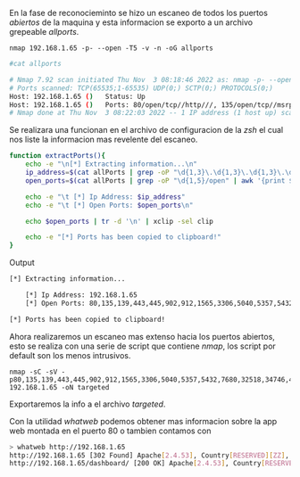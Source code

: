 En la fase de reconocieminto se hizo un escaneo de todos los puertos  *abiertos* de la maquina y esta informacion se exporto a un archivo grepeable *allports*.

	nmap 192.168.1.65 -p- --open -T5 -v -n -oG allports

``` bash
#cat allports

# Nmap 7.92 scan initiated Thu Nov  3 08:18:46 2022 as: nmap -p- --open -T5 -v -n -oG allports 192.168.1.65
# Ports scanned: TCP(65535;1-65535) UDP(0;) SCTP(0;) PROTOCOLS(0;)
Host: 192.168.1.65 ()	Status: Up
Host: 192.168.1.65 ()	Ports: 80/open/tcp//http///, 135/open/tcp//msrpc///, 139/open/tcp//netbios-ssn///, 443/open/tcp//https///, 445/open/tcp//microsoft-ds///, 902/open/tcp//iss-realsecure///, 912/open/tcp//apex-mesh///, 1565/open/tcp//winddlb///, 3306/open/tcp//mysql///, 5040/open/tcp//unknown///, 5357/open/tcp//wsdapi///, 5432/open/tcp//postgresql///, 7680/open/tcp//pando-pub///, 32518/open/tcp/////, 34746/open/tcp/////, 49664/open/tcp/////, 49665/open/tcp/////, 49666/open/tcp/////, 49667/open/tcp/////, 49668/open/tcp/////, 49669/open/tcp/////, 57621/open/tcp/////
# Nmap done at Thu Nov  3 08:22:03 2022 -- 1 IP address (1 host up) scanned in 196.52 seconds
```

Se realizara una funcionan en el archivo de configuracion de la *zsh* el cual nos liste la informacion mas revelente del escaneo.

``` bash
function extractPorts(){
	echo -e "\n[*] Extracting information...\n"
	ip_address=$(cat allPorts | grep -oP "\d{1,3}\.\d{1,3}\.\d{1,3}\.\d{1,3}" | sort -u)
	open_ports=$(cat allPorts | grep -oP "\d{1,5}/open" | awk '{print $1}' FS="/" | xargs | tr ' ' ',')

	echo -e "\t [*] Ip Address: $ip_address"
	echo -e "\t [*] Open Ports: $open_ports\n"

	echo $open_ports | tr -d '\n' | xclip -sel clip

	echo -e "[*] Ports has been copied to clipboard!"
}
```
Output
``` bash
[*] Extracting information...

	[*] Ip Address: 192.168.1.65
	[*] Open Ports: 80,135,139,443,445,902,912,1565,3306,5040,5357,5432,7680,32518,34746,49664,49665,49666,49667,49668,49669,57621

[*] Ports has been copied to clipboard!
```

Ahora realizaremos un escaneo mas extenso hacia los puertos abiertos, esto se realiza con una serie de script que contiene *nmap*, los script por default son los menos intrusivos.

	nmap -sC -sV -p80,135,139,443,445,902,912,1565,3306,5040,5357,5432,7680,32518,34746,49664,49665,49666,49667,49668,49669,57621 192.168.1.65 -oN targeted

Exportaremos la info a el archivo *targeted*.


Con la utilidad *whatweb* podemos obtener mas informacion sobre la app web montada en el puerto 80 o tambien contamos con 
``` bash
> whatweb http://192.168.1.65
http://192.168.1.65 [302 Found] Apache[2.4.53], Country[RESERVED][ZZ], HTTPServer[Apache/2.4.53 (Win64) OpenSSL/1.1.1n PHP/8.1.6], IP[192.168.1.65], OpenSSL[1.1.1n], PHP[8.1.6], RedirectLocation[http://192.168.1.65/dashboard/], X-Powered-By[PHP/8.1.6]
http://192.168.1.65/dashboard/ [200 OK] Apache[2.4.53], Country[RESERVED][ZZ], Email[fastly-logo@2x.png], HTML5, HTTPServer[Apache/2.4.53 (Win64) OpenSSL/1.1.1n PHP/8.1.6], IP[192.168.1.65], JQuery[1.10.2], Modernizr, OpenSSL[1.1.1n], PHP[8.1.6], Script[text/javascript], Title[Welcome to XAMPP]
```